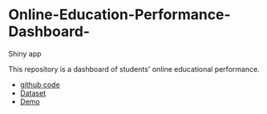 # Online-Education-Performance-Dashboard-
Shiny app

This repository is a dashboard of students' online educational performance.

- [github code](https://github.com/ranlinsheng/Online-Performance-Dashboard)
- [Dataset](https://www.kaggle.com/datasets/sujaradha/online-education-system-review?select=ONLINE+EDUCATION+SYSTEM+REVIEW.csv)
- [Demo](https://s2037062.shinyapps.io/Education_Shiny/)
